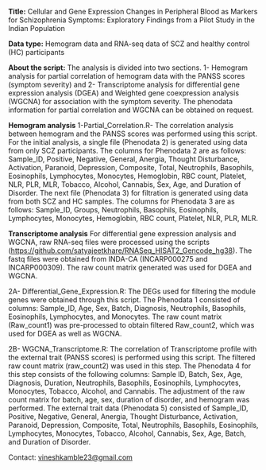 **Title:** Cellular and Gene Expression Changes in Peripheral Blood as Markers for Schizophrenia Symptoms: Exploratory Findings from a Pilot Study in the Indian Population

**Data type:** Hemogram data and RNA-seq data of SCZ and healthy control (HC) participants

**About the script:** The analysis is divided into two sections. 1- Hemogram analysis for partial correlation of hemogram data with the PANSS scores (symptom severity) and 2- Transcriptome analysis for differential gene expression analysis (DGEA) and Weighted gene coexpression analysis (WGCNA) for association with the symptom severity. The phenodata information for partial correlation and WGCNA can be obtained on request.  

**Hemogram analysis** 
1-Partial_Correlation.R- The correlation analysis between hemogram and the PANSS scores was performed using this script. For the initial analysis, a single file (Phenodata 2) is generated using data from only SCZ participants. The columns for Phenodata 2 are as follows: Sample_ID, Positive, Negative, General, Anergia, Thought Disturbance, Activation, Paranoid, Depression, Composite, Total, Neutrophils, Basophils, Eosinophils, Lymphocytes, Monocytes, Hemoglobin, RBC count, Platelet, NLR, PLR, MLR, Tobacco, Alcohol, Cannabis, Sex, Age, and Duration of Disorder. The next file (Phenodata 3) for filtration is generated using data from both SCZ and HC samples. The columns for Phenodata 3 are as follows: Sample_ID, Groups, Neutrophils, Basophils, Eosinophils, Lymphocytes, Monocytes, Hemoglobin, RBC count, Platelet, NLR, PLR, MLR.

**Transcriptome analysis** 
For differential gene expression analysis and WGCNA, raw RNA-seq files were processed using the scripts (https://github.com/satyajeetkhare/RNASeq_HISAT2_Gencode_hg38). The fastq files were obtained from INDA-CA (INCARP000275 and  INCARP000309). The raw count matrix generated was used for DGEA and WGCNA.

2A- Differential_Gene_Expression.R: The DEGs used for filtering the module genes were obtained through this script. The Phenodata 1 consisted of columns: Sample_ID, Age, Sex, Batch, Diagnosis, Neutrophils, Basophils, Eosinophils, Lymphocytes, and Monocytes. The raw count matrix (Raw_count1) was pre-processed to obtain filtered Raw_count2, which was used for DGEA as well as WGCNA.

2B- WGCNA_Transcriptome.R: The correlation of Transcriptome profile with the external trait (PANSS scores) is performed using this script. The filtered raw count matrix (raw_count2) was used in this step. The Phenodata 4 for this step consists of the following columns: Sample ID, Batch, Sex, Age, Diagnosis, Duration, Neutrophils, Basophils, Eosinophils, Lymphocytes, Monocytes, Tobacco, Alcohol, and Cannabis. The adjustment of the raw count matrix for batch, age, sex, duration of disorder, and hemogram was performed. The external trait data (Phenodata 5) consisted of Sample_ID, Positive, Negative, General, Anergia, Thought Disturbance, Activation, Paranoid, Depression, Composite, Total, Neutrophils, Basophils, Eosinophils, Lymphocytes, Monocytes, Tobacco, Alcohol, Cannabis, Sex, Age, Batch, and Duration of Disorder. 

Contact: vineshkamble23@gmail.com
